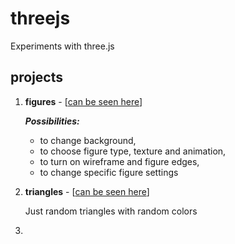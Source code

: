 # threejs
Experiments with three.js

## projects
1. **figures** - [[can be seen here](https://sashtje.github.io/threejs/figures/)]
   
     ***Possibilities:***
      - to change background,
      - to choose figure type, texture and animation,
      - to turn on wireframe and figure edges,
      - to change specific figure settings
2. **triangles** - [[can be seen here](https://sashtje.github.io/threejs/triangles/)]
   
      Just random triangles with random colors
3. 
